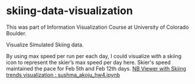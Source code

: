 # skiing-data-visualization

This was part of Information Visualization Course at University of Colorado Boulder.

Visualize Simulated Skiing data.

By using max speed per run per each day, I could visualize
with a skiing icon to represent the skier’s max speed per day here.
Skier's speed maintained the pace for Feb 5th and Feb 12th days.
<a href="https://nbviewer.org/github/sushmaakoju/skiing-data-visualization/blob/main/sushma_akoju_hw4.ipynb">NB Viewer with Skiing trends visualization : sushma_akoju_hw4.ipynb</a>
